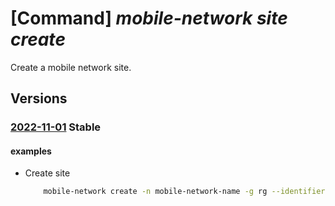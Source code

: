 # [Command] _mobile-network site create_

Create a mobile network site.

## Versions

### [2022-11-01](/Resources/mgmt-plane/L3N1YnNjcmlwdGlvbnMve30vcmVzb3VyY2Vncm91cHMve30vcHJvdmlkZXJzL21pY3Jvc29mdC5tb2JpbGVuZXR3b3JrL21vYmlsZW5ldHdvcmtzL3t9L3NpdGVzL3t9/2022-11-01.xml) **Stable**

<!-- mgmt-plane /subscriptions/{}/resourcegroups/{}/providers/microsoft.mobilenetwork/mobilenetworks/{}/sites/{} 2022-11-01 -->

#### examples

- Create site
    ```bash
        mobile-network create -n mobile-network-name -g rg --identifier "{mcc:001,mnc:01}"
    ```
